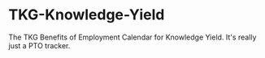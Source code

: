 # TKG-Knowledge-Yield
The TKG Benefits of Employment Calendar for Knowledge Yield.  It's really just a PTO tracker.
